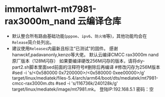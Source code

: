 # immortalwrt-mt7981-rax3000m_nand 云编译仓库

* 默认整合所有路由基础功能(`pppoe`、`ipv6`、`防火墙`等)，其他功能均会在`Release`简介处列出。
* 建议使用`Releases`内最新且标注“已测试”的固件。
感谢hanwckf,padavanonly,kenzo等大佬。
默认云编译CMCC rax3000m nand原厂版本（128M闪存）
如果要编译硬改256M闪存的版本，请将diy-part2.sh脚本里面sed前面的注释符号#删除后再编译
   #修改闪存为256M版本
   #sed -i 's/<0x580000 0x7200000>/<0x580000 0xee00000>/g' target/linux/mediatek/files-5.4/arch/arm64/boot/dts/mediatek/mt7981-cmcc-rax3000m.dts
   #sed -i 's/116736k/240128k/g' target/linux/mediatek/image/mt7981.mk。
登陆IP:192.168.5.1
密码：空
